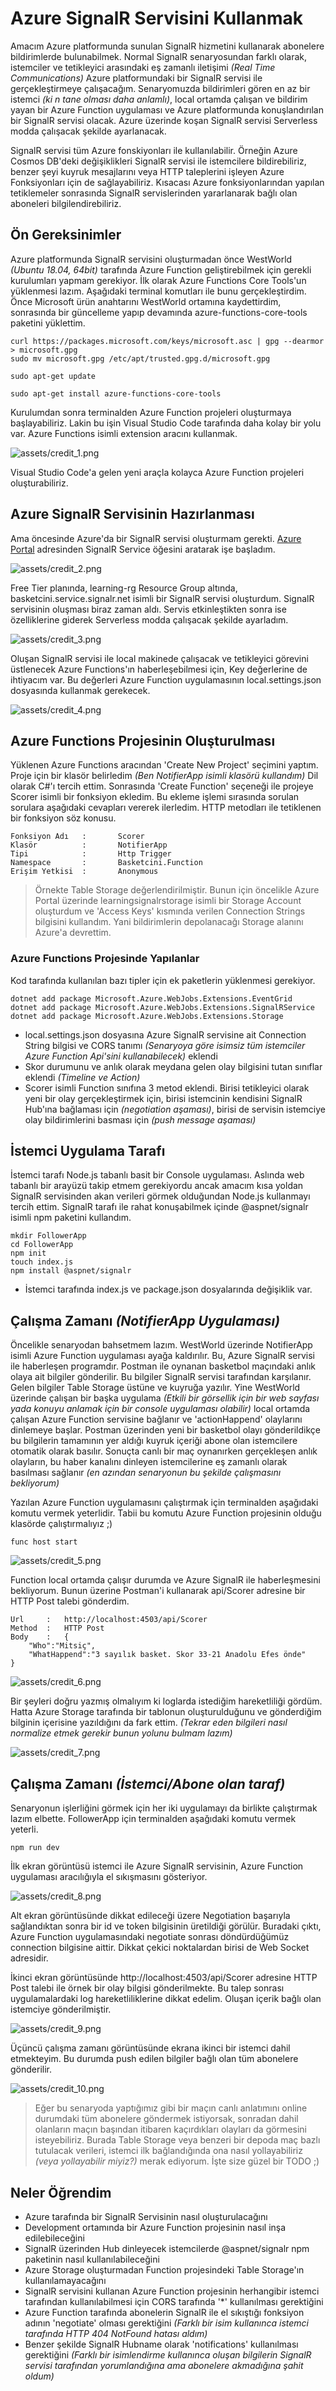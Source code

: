 # Azure SignalR Servisini Kullanmak

Amacım Azure platformunda sunulan SignalR hizmetini kullanarak abonelere bildirimlerde bulunabilmek. Normal SignalR senaryosundan farklı olarak, istemciler ve tetikleyici arasındaki eş zamanlı iletişimi _(Real Time Communications)_ Azure platformundaki bir SignalR servisi ile gerçekleştirmeye çalışacağım. Senaryomuzda bildirimleri gören en az bir istemci _(ki n tane olması daha anlamlı)_, local ortamda çalışan ve bildirim yayan bir Azure Function uygulaması ve Azure platformunda konuşlandırılan bir SignalR servisi olacak. Azure üzerinde koşan SignalR servisi Serverless modda çalışacak şekilde ayarlanacak. 

SignalR servisi tüm Azure fonskiyonları ile kullanılabilir. Örneğin Azure Cosmos DB'deki değişiklikleri SignalR servisi ile istemcilere bildirebiliriz, benzer şeyi kuyruk mesajlarını veya HTTP taleplerini işleyen Azure Fonksiyonları için de sağlayabiliriz. Kısacası Azure fonksiyonlarından yapılan tetiklemeler sonrasında SignalR servislerinden yararlanarak bağlı olan aboneleri bilgilendirebiliriz.

## Ön Gereksinimler

Azure platformunda SignalR servisini oluşturmadan önce WestWorld _(Ubuntu 18.04, 64bit)_ tarafında Azure Function geliştirebilmek için gerekli kurulumları yapmam gerekiyor. İlk olarak Azure Functions Core Tools'un yüklenmesi lazım. Aşağıdaki terminal komutları ile bunu gerçekleştirdim. Önce Microsoft ürün anahtarını WestWorld ortamına kaydettirdim, sonrasında bir güncelleme yapıp devamında azure-functions-core-tools paketini yüklettim.

```
curl https://packages.microsoft.com/keys/microsoft.asc | gpg --dearmor > microsoft.gpg
sudo mv microsoft.gpg /etc/apt/trusted.gpg.d/microsoft.gpg

sudo apt-get update

sudo apt-get install azure-functions-core-tools
```

Kurulumdan sonra terminalden Azure Function projeleri oluşturmaya başlayabiliriz. Lakin bu işin Visual Studio Code tarafında daha kolay bir yolu var. Azure Functions isimli extension aracını kullanmak.

![assets/credit_1.png](assets/credit_1.png)

Visual Studio Code'a gelen yeni araçla kolayca Azure Function projeleri oluşturabiliriz. 

## Azure SignalR Servisinin Hazırlanması

Ama öncesinde Azure'da bir SignalR servisi oluşturmam gerekti. [Azure Portal](https://portal.azure.com) adresinden SignalR Service öğesini aratarak işe başladım.

![assets/credit_2.png](assets/credit_2.png)

Free Tier planında, learning-rg Resource Group altında, basketcini.service.signalr.net isimli bir SignalR servisi oluşturdum. SignalR servisinin oluşması biraz zaman aldı. Servis etkinleştikten sonra ise özelliklerine giderek Serverless modda çalışacak şekilde ayarladım.

![assets/credit_3.png](assets/credit_3.png)

Oluşan SignalR servisi ile local makinede çalışacak ve tetikleyici görevini üstlenecek Azure Functions'ın haberleşebilmesi için, Key değerlerine de ihtiyacım var. Bu değerleri Azure Function uygulamasının local.settings.json dosyasında kullanmak gerekecek.

![assets/credit_4.png](assets/credit_4.png)

## Azure Functions Projesinin Oluşturulması

Yüklenen Azure Functions aracından 'Create New Project' seçimini yaptım. Proje için bir klasör belirledim _(Ben NotifierApp isimli klasörü kullandım)_ Dil olarak C#'ı tercih ettim. Sonrasında 'Create Function' seçeneği ile projeye Scorer isimli bir fonksiyon ekledim. Bu ekleme işlemi sırasında sorulan sorulara aşağıdaki cevapları vererek ilerledim. HTTP metodları ile tetiklenen bir fonksiyon söz konusu. 

```
Fonksiyon Adı   :       Scorer
Klasör          :       NotifierApp
Tipi            :       Http Trigger
Namespace       :       Basketcini.Function
Erişim Yetkisi  :       Anonymous
```

>Örnekte Table Storage değerlendirilmiştir. Bunun için öncelikle Azure Portal üzerinde learningsignalrstorage isimli bir Storage Account oluşturdum ve 'Access Keys' kısmında verilen Connection Strings bilgisini kullandım. Yani bildirimlerin depolanacağı Storage alanını Azure'a devrettim.

### Azure Functions Projesinde Yapılanlar

Kod tarafında kullanılan bazı tipler için ek paketlerin yüklenmesi gerekiyor.

```
dotnet add package Microsoft.Azure.WebJobs.Extensions.EventGrid 
dotnet add package Microsoft.Azure.WebJobs.Extensions.SignalRService 
dotnet add package Microsoft.Azure.WebJobs.Extensions.Storage
```

- local.settings.json dosyasına Azure SignalR servisine ait Connection String bilgisi ve CORS tanımı _(Senaryoya göre isimsiz tüm istemciler Azure Function Api'sini kullanabilecek)_ eklendi
- Skor durumunu ve anlık olarak meydana gelen olay bilgisini tutan sınıflar eklendi _(Timeline ve Action)_
- Scorer isimli Function sınıfına 3 metod eklendi. Birisi tetikleyici olarak yeni bir olay gerçekleştirmek için, birisi istemcinin kendisini SignalR Hub'ına bağlaması için _(negotiation aşaması)_, birisi de servisin istemciye olay bildirimlerini basması için _(push message aşaması)_

## İstemci Uygulama Tarafı

İstemci tarafı Node.js tabanlı basit bir Console uygulaması. Aslında web tabanlı bir arayüzü takip etmem gerekiyordu ancak amacım kısa yoldan SignalR servisinden akan verileri görmek olduğundan Node.js kullanmayı tercih ettim. SignalR tarafı ile rahat konuşabilmek içinde @aspnet/signalr isimli npm paketini kullandım.

```
mkdir FollowerApp
cd FollowerApp
npm init
touch index.js
npm install @aspnet/signalr
```

- İstemci tarafında index.js ve package.json dosyalarında değişiklik var.

## Çalışma Zamanı _(NotifierApp Uygulaması)_

Öncelikle senaryodan bahsetmem lazım. WestWorld üzerinde NotifierApp isimli Azure Function uygulaması ayağa kaldırılır. Bu, Azure SignalR servisi ile haberleşen programdır. Postman ile oynanan basketbol maçındaki anlık olaya ait bilgiler gönderilir. Bu bilgiler SignalR servisi tarafından karşılanır. Gelen bilgiler Table Storage üstüne ve kuyruğa yazılır. Yine WestWorld üzerinde çalışan bir başka uygulama _(Etkili bir görsellik için bir web sayfası yada konuyu anlamak için bir console uygulaması olabilir)_ local ortamda çalışan Azure Function servisine bağlanır ve 'actionHappend' olaylarını dinlemeye başlar. Postman üzerinden yeni bir basketbol olayı gönderildikçe bu bilgilerin tamamının yer aldığı kuyruk içeriği abone olan istemcilere otomatik olarak basılır. Sonuçta canlı bir maç oynanırken gerçekleşen anlık olayların, bu haber kanalını dinleyen istemcilerine eş zamanlı olarak basılması sağlanır _(en azından senaryonun bu şekilde çalışmasını bekliyorum)_

Yazılan Azure Function uygulamasını çalıştırmak için terminalden aşağıdaki komutu vermek yeterlidir. Tabii bu komutu Azure Function projesinin olduğu klasörde çalıştırmalıyız ;)

```
func host start
```

![assets/credit_5.png](assets/credit_5.png)

Function local ortamda çalışır durumda ve Azure SignalR ile haberleşmesini bekliyorum. Bunun üzerine Postman'i kullanarak api/Scorer adresine bir HTTP Post talebi gönderdim.

```
Url     :   http://localhost:4503/api/Scorer
Method  :   HTTP Post
Body    :   {
	"Who":"Mitsiç",
	"WhatHappend":"3 sayılık basket. Skor 33-21 Anadolu Efes önde"
}
```

![assets/credit_6.png](assets/credit_6.png)

Bir şeyleri doğru yazmış olmalıyım ki loglarda istediğim hareketliliği gördüm. Hatta Azure Storage tarafında bir tablonun oluşturulduğunu ve gönderdiğim bilginin içerisine yazıldığını da fark ettim. _(Tekrar eden bilgileri nasıl normalize etmek gerekir bunun yolunu bulmam lazım)_

![assets/credit_7.png](assets/credit_7.png)

## Çalışma Zamanı _(İstemci/Abone olan taraf)_

Senaryonun işlerliğini görmek için her iki uygulamayı da birlikte çalıştırmak lazım elbette. FollowerApp için terminalden aşağıdaki komutu vermek yeterli.

```
npm run dev
```

İlk ekran görüntüsü istemci ile Azure SignalR servisinin, Azure Function uygulaması aracılığıyla el sıkışmasını gösteriyor.

![assets/credit_8.png](assets/credit_8.png)

Alt ekran görüntüsünde dikkat edileceği üzere Negotiation başarıyla sağlandıktan sonra bir id ve token bilgisinin üretildiği görülür. Buradaki çıktı, Azure Function uygulamasındaki negotiate sonrası döndürdüğümüz connection bilgisine aittir. Dikkat çekici noktalardan birisi de Web Socket adresidir.

İkinci ekran görüntüsünde http://localhost:4503/api/Scorer adresine HTTP Post talebi ile örnek bir olay bilgisi gönderilmekte. Bu talep sonrası uygulamalardaki log hareketliliklerine dikkat edelim. Oluşan içerik bağlı olan istemciye gönderilmiştir.

![assets/credit_9.png](assets/credit_9.png)

Üçüncü çalışma zamanı görüntüsünde ekrana ikinci bir istemci dahil etmekteyim. Bu durumda push edilen bilgiler bağlı olan tüm abonelere gönderilir.

![assets/credit_10.png](assets/credit_10.png)

>Eğer bu senaryoda yaptığımız gibi bir maçın canlı anlatımını online durumdaki tüm abonelere göndermek istiyorsak, sonradan dahil olanların maçın başından itibaren kaçırdıkları olayları da görmesini isteyebiliriz. Burada Table Storage veya benzeri bir depoda maç bazlı tutulacak verileri, istemci ilk bağlandığında ona nasıl yollayabiliriz _(veya yollayabilir miyiz?)_ merak ediyorum. İşte size güzel bir TODO ;)

## Neler Öğrendim

- Azure tarafında bir SignalR Servisinin nasıl oluşturulacağını
- Development ortamında bir Azure Function projesinin nasıl inşa edilebileceğini
- SignalR üzerinden Hub dinleyecek istemcilerde @aspnet/signalr npm paketinin nasıl kullanılabileceğini
- Azure Storage oluşturmadan Function projesindeki Table Storage'ın kullanılamayacağını
- SignalR servisini kullanan Azure Function projesinin herhangibir istemci tarafından kullanılabilmesi için CORS tarafında '*' kullanılması gerektiğini
- Azure Function tarafında abonelerin SignalR ile el sıkıştığı fonksiyon adının 'negotiate' olması gerektiğini _(Farklı bir isim kullanınca istemci tarafında HTTP 404 NotFound hatası aldım)_
- Benzer şekilde SignalR Hubname olarak 'notifications' kullanılması gerektiğini _(Farklı bir isimlendirme kullanınca oluşan bilgilerin SignalR servisi tarafından yorumlandığına ama abonelere akmadığına şahit oldum)_
